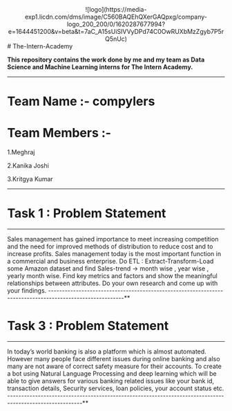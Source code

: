 <center>![logo](https://media-exp1.licdn.com/dms/image/C560BAQEhQXerGAQpxg/company-logo_200_200/0/1620287677994?e=1644451200&v=beta&t=7aC_A15sUiSIVVyDPd74C0OwRUXbMzZgyb7P5rQ5nUc)</center> 
# The-Intern-Academy

**This repository contains the work done by me and my team as Data Science and Machine Learning interns for The Intern Academy.**
_________________________________________________________________________________________________________
# Team Name :- compylers

# Team Members :- 
1.Meghraj

2.Kanika Joshi

3.Kritgya Kumar

__________________________________________________________________________________________________________

# Task 1 : Problem Statement 

---------------------------------------------------------------------------------------------------------
Sales management has gained importance to meet increasing competition and the need for improved
methods of distribution to reduce cost and to increase profits. Sales management today is the most
important function in a commercial and business enterprise. Do ETL : Extract-Transform-Load some Amazon dataset and find Sales-trend -> month wise , year
wise , yearly month wise. Find key metrics and factors and show the meaningful relationships between attributes. Do your own research and come up with your findings.
---------------------------------------------------------------------------------------------------------**

# Task 3 : Problem Statement
---------------------------------------------------------------------------------------------------------
In today’s world banking is also a platform which is almost automated. However many people face different issues during online banking and also many are not aware of correct safety measure for their accounts. To create a bot using Natural Language Processing and deep learning which will be able to give answers for various banking related issues like your bank id, transaction details, Security services, loan policies, your account status etc.
---------------------------------------------------------------------------------------------------------**



